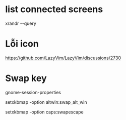 # list connected screens
xrandr --query

# Lỗi icon
https://github.com/LazyVim/LazyVim/discussions/2730

# Swap key
gnome-session-properties

setxkbmap -option altwin:swap_alt_win

setxkbmap -option caps:swapescape
